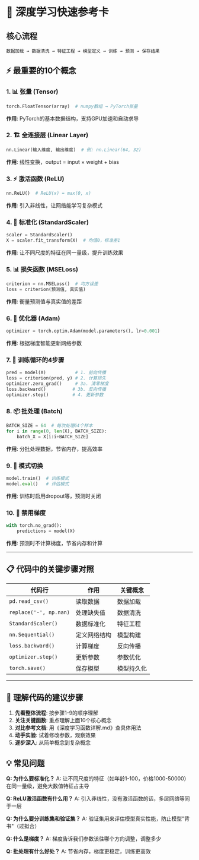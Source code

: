 # 🚀 深度学习快速参考卡

## 核心流程
```
数据加载 → 数据清洗 → 特征工程 → 模型定义 → 训练 → 预测 → 保存结果
```

## ⚡ 最重要的10个概念

### 1. 📊 **张量 (Tensor)**
```python
torch.FloatTensor(array)  # numpy数组 → PyTorch张量
```
**作用**: PyTorch的基本数据结构，支持GPU加速和自动求导

### 2. 🏗️ **全连接层 (Linear Layer)**
```python
nn.Linear(输入维度, 输出维度)  # 例: nn.Linear(64, 32)
```
**作用**: 线性变换，output = input × weight + bias

### 3. ⚡ **激活函数 (ReLU)**
```python
nn.ReLU()  # ReLU(x) = max(0, x)
```
**作用**: 引入非线性，让网络能学习复杂模式

### 4. 📏 **标准化 (StandardScaler)**
```python
scaler = StandardScaler()
X = scaler.fit_transform(X)  # 均值0，标准差1
```
**作用**: 让不同尺度的特征在同一量级，提升训练效果

### 5. 📊 **损失函数 (MSELoss)**
```python
criterion = nn.MSELoss()  # 均方误差
loss = criterion(预测值, 真实值)
```
**作用**: 衡量预测值与真实值的差距

### 6. 🎯 **优化器 (Adam)**
```python
optimizer = torch.optim.Adam(model.parameters(), lr=0.001)
```
**作用**: 根据梯度智能更新网络参数

### 7. 🔄 **训练循环的4步骤**
```python
pred = model(X)           # 1. 前向传播
loss = criterion(pred, y) # 2. 计算损失
optimizer.zero_grad()     # 3a. 清零梯度
loss.backward()          # 3b. 反向传播
optimizer.step()         # 4. 更新参数
```

### 8. 📦 **批处理 (Batch)**
```python
BATCH_SIZE = 64  # 每次处理64个样本
for i in range(0, len(X), BATCH_SIZE):
    batch_X = X[i:i+BATCH_SIZE]
```
**作用**: 分批处理数据，节省内存，提高效率

### 9. 🔀 **模式切换**
```python
model.train()  # 训练模式
model.eval()   # 评估模式
```
**作用**: 训练时启用dropout等，预测时关闭

### 10. 🚫 **禁用梯度**
```python
with torch.no_grad():
    predictions = model(X)
```
**作用**: 预测时不计算梯度，节省内存和计算

---

## 📋 代码中的关键步骤对照

| 代码行 | 作用 | 关键概念 |
|-------|------|----------|
| `pd.read_csv()` | 读取数据 | 数据加载 |
| `replace('-', np.nan)` | 处理缺失值 | 数据清洗 |
| `StandardScaler()` | 数据标准化 | 特征工程 |
| `nn.Sequential()` | 定义网络结构 | 模型构建 |
| `loss.backward()` | 计算梯度 | 反向传播 |
| `optimizer.step()` | 更新参数 | 参数优化 |
| `torch.save()` | 保存模型 | 模型持久化 |

---

## 🎯 理解代码的建议步骤

1. **先看整体流程**: 按步骤1-9的顺序理解
2. **关注关键函数**: 重点理解上面10个核心概念
3. **对比参考文档**: 用《深度学习函数详解.md》查具体用法
4. **动手实验**: 试着修改参数，观察效果
5. **逐步深入**: 从简单概念到复杂概念

## 💡 常见问题

**Q: 为什么要标准化？**
A: 让不同尺度的特征（如年龄1-100，价格1000-50000）在同一量级，避免大数值特征占主导

**Q: ReLU激活函数有什么用？**
A: 引入非线性，没有激活函数的话，多层网络等同于一层

**Q: 为什么要分训练集和验证集？**
A: 验证集用来评估模型真实性能，防止模型"背书"（过拟合）

**Q: 什么是梯度？**
A: 梯度告诉我们参数该往哪个方向调整，调整多少

**Q: 批处理有什么好处？**
A: 节省内存，梯度更稳定，训练更高效